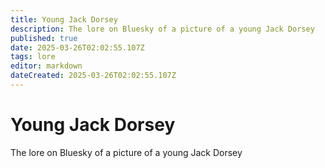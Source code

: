 ```yaml
---
title: Young Jack Dorsey
description: The lore on Bluesky of a picture of a young Jack Dorsey
published: true
date: 2025-03-26T02:02:55.107Z
tags: lore
editor: markdown
dateCreated: 2025-03-26T02:02:55.107Z
---
```


# Young Jack Dorsey

The lore on Bluesky of a picture of a young Jack Dorsey
